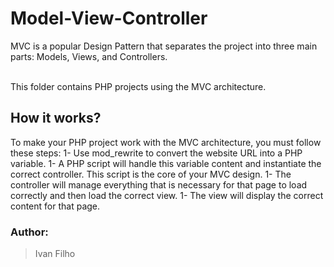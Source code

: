 # Model-View-Controller

MVC is a popular Design Pattern that separates the project into three main parts: Models, Views, and Controllers.<br><br>

This folder contains PHP projects using the MVC architecture.

## How it works?

To make your PHP project work with the MVC architecture, you must follow these steps:
1- Use mod_rewrite to convert the website URL into a PHP variable.
1- A PHP script will handle this variable content and instantiate the correct controller. This script is the core of your MVC design.
1- The controller will manage everything that is necessary for that page to load correctly and then load the correct view.
1- The view will display the correct content for that page.

### Author:
> Ivan Filho